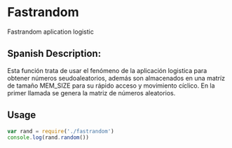 # Fastrandom
Fastrandom aplication logistic

##  Spanish Description: 
Esta función trata de usar el fenómeno de la
aplicación logistica para obtener números seudoaleatorios,
además son almacenados en una matríz de tamaño MEM_SIZE para
su rápido acceso y movimiento cíclico. En la primer llamada
se genera la matriz de números aleatorios. 

## Usage

```javascript
var rand = require('./fastrandom')
console.log(rand.random())
```

